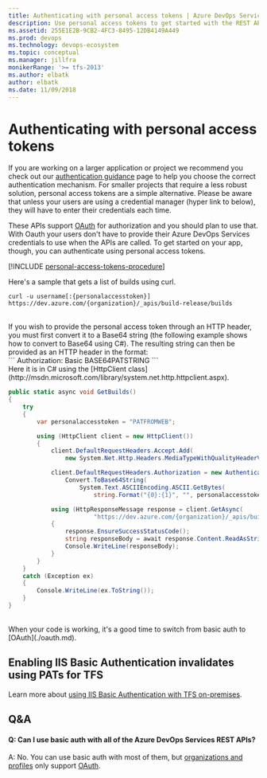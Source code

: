 ```yaml
---
title: Authenticating with personal access tokens | Azure DevOps Services REST APIs
description: Use personal access tokens to get started with the REST APIs for Azure DevOps Services.
ms.assetid: 255E1E2B-9CB2-4FC3-8495-12DB4149A449
ms.prod: devops
ms.technology: devops-ecosystem
ms.topic: conceptual
ms.manager: jillfra
monikerRange: '>= tfs-2013'
ms.author: elbatk
author: elbatk
ms.date: 11/09/2018
---
```


# Authenticating with personal access tokens

If you are working on a larger application or project we recommend you check out our [authentication guidance](./authentication-guidance.md) page to help you choose the correct authentication mechanism. For smaller projects that require a less robust solution, personal access tokens are a simple alternative. Please be aware that unless your users are using a credential manager (hyper link to below), they will have to enter their credentials each time.

These APIs support [OAuth](./oauth.md) for authorization and you should plan to use that. With Oauth your users 
don't have to provide their Azure DevOps Services credentials to use when the APIs are called.
To get started on your app, though, you can authenticate using personal access tokens.

[!INCLUDE [personal-access-tokens-procedure](../../../repos/git/_shared/personal-access-tokens.md)]

Here's a sample that gets a list of builds using curl.
<br/>
```
curl -u username[:{personalaccesstoken}] https://dev.azure.com/{organization}/_apis/build-release/builds
```
<br/>
If you wish to provide the personal access token through an HTTP header, you must first convert it to a Base64 string (the following example shows how to convert to Base64 using C#).  The resulting string can then be provided as an HTTP header in the format:
<br/>
```
Authorization: Basic BASE64PATSTRING
``` 
<br/>
Here it is in C# using the [HttpClient class](http://msdn.microsoft.com/library/system.net.http.httpclient.aspx).
<br/>

```cs
public static async void GetBuilds()
{
	try
	{
		var personalaccesstoken = "PATFROMWEB";

		using (HttpClient client = new HttpClient())
		{
			client.DefaultRequestHeaders.Accept.Add(
				new System.Net.Http.Headers.MediaTypeWithQualityHeaderValue("application/json"));

			client.DefaultRequestHeaders.Authorization = new AuthenticationHeaderValue("Basic",
				Convert.ToBase64String(
					System.Text.ASCIIEncoding.ASCII.GetBytes(
						string.Format("{0}:{1}", "", personalaccesstoken))));

			using (HttpResponseMessage response = client.GetAsync(
						"https://dev.azure.com/{organization}/_apis/build-release/builds").Result)
			{
				response.EnsureSuccessStatusCode();
				string responseBody = await response.Content.ReadAsStringAsync();
				Console.WriteLine(responseBody);
			}
		}
	}
	catch (Exception ex)
	{
		Console.WriteLine(ex.ToString());
	}
}
```
<br/>
When your code is working, it's a good time to switch from basic auth to [OAuth](./oauth.md).


## Enabling IIS Basic Authentication invalidates using PATs for TFS

Learn more about [using IIS Basic Authentication with TFS on-premises](iis-basic-auth.md).


## Q&A

#### Q: Can I use basic auth with all of the Azure DevOps Services REST APIs?

A: No. You can use basic auth with most of them, but [organizations and profiles](https://visualstudio.microsoft.com/docs/integrate/api/shared/overview) only support [OAuth](./oauth.md).

